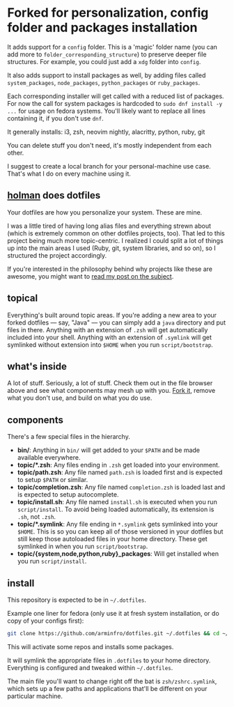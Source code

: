 # Forked for personalization, config folder and packages installation

It adds support for a `config` folder.
This is a 'magic' folder name (you can add more to `folder_corresponding_structure`) to preserve deeper file structures.
For example, you could just add a `xdg` folder into `config`.

It also adds support to install packages as well, by adding files called `system_packages`, `node_packages`, `python_packages` or `ruby_packages`.

Each corresponding installer will get called with a reduced list of packages.
For now the call for system packages is hardcoded to `sudo dnf install -y ...` for usage on fedora systems.
You'll likely want to replace all lines containing it, if you don't use `dnf`.

It generally installs: i3, zsh, neovim nightly, alacritty, python, ruby, git

You can delete stuff you don't need, it's mostly independent from each other.

I suggest to create a local branch for your personal-machine use case. That's what I do on every machine using it.

## [holman](https://github.com/holman/dotfiles) does dotfiles

Your dotfiles are how you personalize your system. These are mine.

I was a little tired of having long alias files and everything strewn about
(which is extremely common on other dotfiles projects, too). That led to this
project being much more topic-centric. I realized I could split a lot of things
up into the main areas I used (Ruby, git, system libraries, and so on), so I
structured the project accordingly.

If you're interested in the philosophy behind why projects like these are
awesome, you might want to [read my post on the
subject](http://zachholman.com/2010/08/dotfiles-are-meant-to-be-forked/).

## topical

Everything's built around topic areas. If you're adding a new area to your
forked dotfiles — say, "Java" — you can simply add a `java` directory and put
files in there. Anything with an extension of `.zsh` will get automatically
included into your shell. Anything with an extension of `.symlink` will get
symlinked without extension into `$HOME` when you run `script/bootstrap`.

## what's inside

A lot of stuff. Seriously, a lot of stuff. Check them out in the file browser
above and see what components may mesh up with you.
[Fork it](https://github.com/holman/dotfiles/fork), remove what you don't
use, and build on what you do use.

## components

There's a few special files in the hierarchy.

- **bin/**: Anything in `bin/` will get added to your `$PATH` and be made
  available everywhere.
- **topic/\*.zsh**: Any files ending in `.zsh` get loaded into your
  environment.
- **topic/path.zsh**: Any file named `path.zsh` is loaded first and is
  expected to setup `$PATH` or similar.
- **topic/completion.zsh**: Any file named `completion.zsh` is loaded
  last and is expected to setup autocomplete.
- **topic/install.sh**: Any file named `install.sh` is executed when you run `script/install`. To avoid being loaded automatically, its extension is `.sh`, not `.zsh`.
- **topic/\*.symlink**: Any file ending in `*.symlink` gets symlinked into
  your `$HOME`. This is so you can keep all of those versioned in your dotfiles
  but still keep those autoloaded files in your home directory. These get
  symlinked in when you run `script/bootstrap`.
- **topic/{system,node,python,ruby}\_packages**: Will get installed when you run `script/install`.

## install

This repository is expected to be in `~/.dotfiles`.

Example one liner for fedora (only use it at fresh system installation, or do copy of your configs first):

```sh
git clone https://github.com/arminfro/dotfiles.git ~/.dotfiles && cd ~/.dotfiles/script && ./fedora  && ./bootstrap  && ./install && zsh
```

This will activate some repos and installs some packages.

It will symlink the appropriate files in `.dotfiles` to your home directory.
Everything is configured and tweaked within `~/.dotfiles`.

The main file you'll want to change right off the bat is `zsh/zshrc.symlink`,
which sets up a few paths and applications that'll be different on your particular machine.
